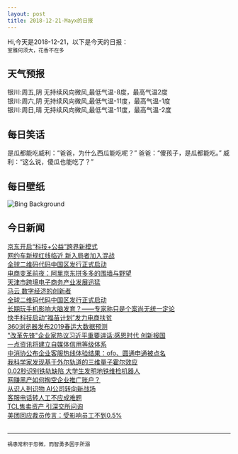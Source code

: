 ```yaml
---
layout: post
title: 2018-12-21-Mayx的日报
---
```


Hi,今天是2018-12-21，以下是今天的日报：<br><small>
室雅何须大，花香不在多</small><!--more-->
## 天气预报
银川:周五,阴 无持续风向微风,最低气温-8度，最高气温2度<br>银川:周六,阴 无持续风向微风,最低气温-11度，最高气温-1度<br>银川:周日,晴 无持续风向微风,最低气温-11度，最高气温-2度
## 每日笑话
是瓜都能吃威利：“爸爸，为什么西瓜能吃呢？” 爸爸：“傻孩子，是瓜都能吃。” 威利：“这么说，傻瓜也能吃了？”
## 每日壁纸
![Bing Background](https://cn.bing.com/th?id=OHR.WinterIllumination_EN-US0071328313_1920x1080.jpg "Nabana-no-Sato gardens at Nagashima Spa Land in Kuwana, Japan (© Julian Krakowiak/Alamy)")
## 今日新闻

[京东开启“科技+公益”跨界新模式](http://it.people.com.cn/n1/2018/1221/c1009-30479805.html)   
[网约车新规红线临近 新入局者加入混战](http://it.people.com.cn/n1/2018/1221/c1009-30479797.html)   
[全球二维码代码中国区发行正式启动](http://it.people.com.cn/n1/2018/1221/c1009-30479784.html)   
[电商变革前夜：阿里京东拼多多的围墙与野望](http://it.people.com.cn/n1/2018/1221/c1009-30479790.html)   
[天津市跨境电子商务产业发展迅猛](http://it.people.com.cn/n1/2018/1221/c1009-30479792.html)   
[马云 数字经济的创新者](http://it.people.com.cn/n1/2018/1221/c1009-30479778.html)   
[全球二维码代码中国区发行正式启动](http://it.people.com.cn/n1/2018/1220/c1009-30479566.html)   
[长期玩手机影响大脑发育？——专家称只是个案尚无统一定论](http://it.people.com.cn/n1/2018/1220/c1009-30479506.html)   
[快手科技启动“福苗计划”发力电商扶贫](http://it.people.com.cn/n1/2018/1220/c1009-30479465.html)   
[360浏览器发布2019春运大数据预测](http://it.people.com.cn/n1/2018/1220/c1009-30479217.html)   
["改革先锋"企业家热议习近平重要讲话:感恩时代 创新报国](http://it.people.com.cn/n1/2018/1220/c1009-30478256.html)   
[一点资讯将建立自媒体信用等级体系](http://it.people.com.cn/n1/2018/1220/c1009-30477859.html)   
[中消协公布企业客服热线体验结果：ofo、圆通申通被点名](http://it.people.com.cn/n1/2018/1220/c1009-30477929.html)   
[我科学家发现基于外尔轨道的三维量子霍尔效应](http://it.people.com.cn/n1/2018/1220/c1009-30477749.html)   
[0.02秒识别铁轨缺陷 大学生发明地铁维检机器人](http://it.people.com.cn/n1/2018/1220/c1009-30477752.html)   
[网赚黑产如何掏空企业推广账户？](http://it.people.com.cn/n1/2018/1220/c1009-30477682.html)   
[从识人到识物 AI公司转向新战场](http://it.people.com.cn/n1/2018/1220/c1009-30477667.html)   
[客服电话转人工不应成难题](http://it.people.com.cn/n1/2018/1220/c1009-30477675.html)   
[TCL售卖资产 引深交所问询](http://it.people.com.cn/n1/2018/1220/c1009-30477679.html)   
[美团回应裁员传言：受影响员工不到0.5%](http://it.people.com.cn/n1/2018/1220/c1009-30477670.html)   
<br />

***

<small>祸患常积于忽微，而智勇多困于所溺</small>
